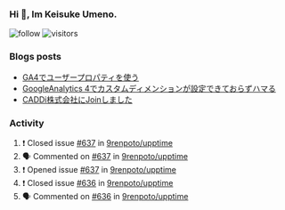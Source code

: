 ### Hi 👋, Im Keisuke Umeno.

<!--
**9renpoto/9renpoto** is a ✨ _special_ ✨ repository because its `README.md` (this file) appears on your GitHub profile.

Here are some ideas to get you started:

- 🔭 I’m currently working on ...
- 🌱 I’m currently learning ...
- 👯 I’m looking to collaborate on ...
- 🤔 I’m looking for help with ...
- 💬 Ask me about ...
- 📫 How to reach me: ...
- 😄 Pronouns: ...
- ⚡ Fun fact: ...
-->

![follow](https://img.shields.io/github/followers/9renpoto?label=Follow&style=social)
![visitors](https://komarev.com/ghpvc/?username=9renpoto&label=Profile%20views&color=0e75b6&style=flat)

### Blogs posts

<!-- BLOG-POST-LIST:START -->
- [GA4でユーザープロパティを使う](https://9renpoto.dev/2021/02/21/google-analytics-4-user-properties/)
- [GoogleAnalytics 4でカスタムディメンションが設定できておらずハマる](https://9renpoto.dev/2021/02/13/google-analytics-4/)
- [CADDi株式会社にJoinしました](https://9renpoto.dev/2020/12/05/join/)
<!-- BLOG-POST-LIST:END -->

### Activity

<!--START_SECTION:activity-->
1. ❗️ Closed issue [#637](https://github.com/9renpoto/upptime/issues/637) in [9renpoto/upptime](https://github.com/9renpoto/upptime)
2. 🗣 Commented on [#637](https://github.com/9renpoto/upptime/issues/637) in [9renpoto/upptime](https://github.com/9renpoto/upptime)
3. ❗️ Opened issue [#637](https://github.com/9renpoto/upptime/issues/637) in [9renpoto/upptime](https://github.com/9renpoto/upptime)
4. ❗️ Closed issue [#636](https://github.com/9renpoto/upptime/issues/636) in [9renpoto/upptime](https://github.com/9renpoto/upptime)
5. 🗣 Commented on [#636](https://github.com/9renpoto/upptime/issues/636) in [9renpoto/upptime](https://github.com/9renpoto/upptime)
<!--END_SECTION:activity-->

<!--START_SECTION:waka-->
<!--END_SECTION:waka-->
